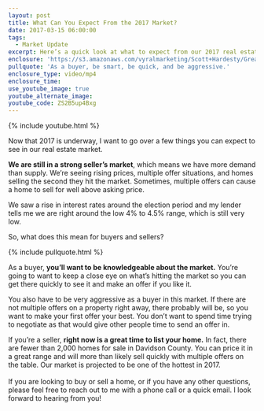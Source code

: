 ```yaml
---
layout: post
title: What Can You Expect From the 2017 Market?
date: 2017-03-15 06:00:00
tags:
  - Market Update
excerpt: Here’s a quick look at what to expect from our 2017 real estate market.
enclosure: 'https://s3.amazonaws.com/vyralmarketing/Scott+Hardesty/Greater+Nashville+Real+Estate-+2017+Nashville+Market+Predictions.mp4'
pullquote: 'As a buyer, be smart, be quick, and be aggressive.'
enclosure_type: video/mp4
enclosure_time:
use_youtube_image: true
youtube_alternate_image:
youtube_code: ZS2B5up4Bxg
---
```



{% include youtube.html %}

Now that 2017 is underway, I want to go over a few things you can expect to see in our real estate market.

**We are still in a strong seller’s market**, which means we have more demand than supply. We’re seeing rising prices, multiple offer situations, and homes selling the second they hit the market. Sometimes, multiple offers can cause a home to sell for well above asking price.

We saw a rise in interest rates around the election period and my lender tells me we are right around the low 4% to 4.5% range, which is still very low.

So, what does this mean for buyers and sellers?

{% include pullquote.html %}

As a buyer, **you’ll want to be knowledgeable about the market.** You’re going to want to keep a close eye on what’s hitting the market so you can get there quickly to see it and make an offer if you like it.

You also have to be very aggressive as a buyer in this market. If there are not multiple offers on a property right away, there probably will be, so you want to make your first offer your best. You don’t want to spend time trying to negotiate as that would give other people time to send an offer in.

If you’re a seller, **right now is a great time to list your home.** In fact, there are fewer than 2,000 homes for sale in Davidson County. You can price it in a great range and will more than likely sell quickly with multiple offers on the table. Our market is projected to be one of the hottest in 2017.
<br>
<br>If you are looking to buy or sell a home, or if you have any other questions, please feel free to reach out to me with a phone call or a quick email. I look forward to hearing from you!
